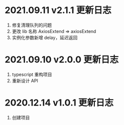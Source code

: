 # 2021.09.11 v2.1.1 更新日志

1. 修复清理队列的问题
2. 更改 lib 名称 AxiosExtend => axiosExtend
3. 实例化参数新增 delay，延迟返回

# 2021.09.10 v2.0.0 更新日志

1. typescript 重构项目
2. 重新设计 API

# 2020.12.14 v1.0.1 更新日志

1. 创建项目
